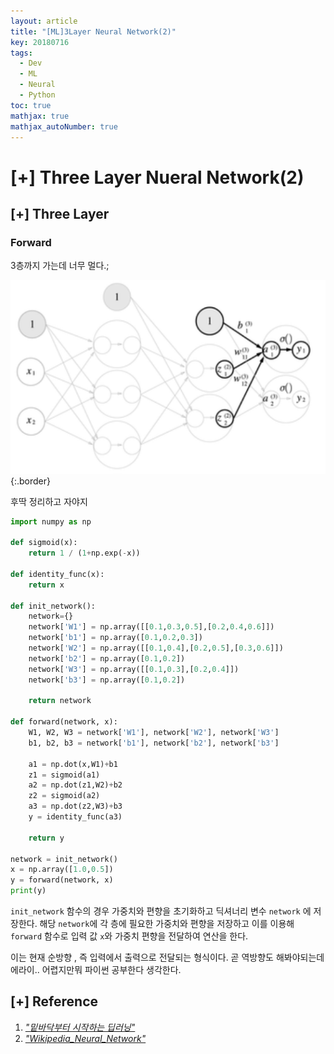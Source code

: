 ```yaml
---
layout: article
title: "[ML]3Layer Neural Network(2)"
key: 20180716
tags:
  - Dev
  - ML
  - Neural
  - Python
toc: true
mathjax: true
mathjax_autoNumber: true
---
```


# [+] Three Layer Nueral Network(2)

<!--more-->

## [+] Three Layer

### Forward

3층까지 가는데 너무 멀다.; 

![3layer](https://github.com/Shhoya/Shhoya.github.io/blob/master/assets/images/task/3layer5.png?raw=true "3layer"){:.border}

후딱 정리하고 자야지

```python
import numpy as np

def sigmoid(x):
    return 1 / (1+np.exp(-x))

def identity_func(x):
    return x

def init_network():
    network={}
    network['W1'] = np.array([[0.1,0.3,0.5],[0.2,0.4,0.6]])
    network['b1'] = np.array([0.1,0.2,0.3])
    network['W2'] = np.array([[0.1,0.4],[0.2,0.5],[0.3,0.6]])
    network['b2'] = np.array([0.1,0.2])
    network['W3'] = np.array([[0.1,0.3],[0.2,0.4]])
    network['b3'] = np.array([0.1,0.2])

    return network

def forward(network, x):
    W1, W2, W3 = network['W1'], network['W2'], network['W3']
    b1, b2, b3 = network['b1'], network['b2'], network['b3']

    a1 = np.dot(x,W1)+b1
    z1 = sigmoid(a1)
    a2 = np.dot(z1,W2)+b2
    z2 = sigmoid(a2)
    a3 = np.dot(z2,W3)+b3
    y = identity_func(a3)

    return y

network = init_network()
x = np.array([1.0,0.5])
y = forward(network, x)
print(y)
```

``init_network`` 함수의 경우 가중치와 편향을 초기화하고 딕셔너리 변수 `network` 에 저장한다.
해당 `network`에 각 층에 필요한 가중치와 편향을 저장하고 이를 이용해 `forward` 함수로 입력 값 `x`와 가중치 편향을 전달하여 연산을 한다.

이는 현재 순방향 , 즉 입력에서 출력으로 전달되는 형식이다. 곧 역방향도 해봐야되는데 에라이.. 어렵지만뭐 파이썬 공부한다 생각한다.



## [+] Reference

1. <a href="http://www.hanbit.co.kr/store/books/look.php?p_code=B8475831198">*"밑바닥부터 시작하는 딥러닝"*</a>
2. <a href="https://en.wikipedia.org/wiki/Artificial_neural_network">*"Wikipedia_Neural_Network"*</a>